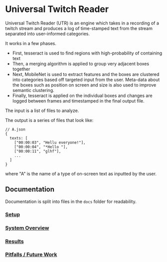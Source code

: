 # Universal Twitch Reader

Universal Twitch Reader (UTR) is an engine which takes in a recording of a twitch stream and produces a log of time-stamped text from the stream separated into user-informed categories.

It works in a few phases.

- First, tesseract is used to find regions with high-probability of containing text
- Then, a merging algorithm is applied to group very adjacent boxes together
- Next, MobileNet is used to extract features and the boxes are clustered into categories based off targeted input from the user. Meta-data about the boxes such as position on screen and size is also used to improve semantic clustering.
- Finally, tesseract is applied on the individual boxes and changes are logged between frames and timestamped in the final output file.

The input is a list of files to analyze.

The output is a series of files that look like:

```
// A.json
{
  texts: [
    ["00:00:03", "Hellu everyone!"],
    ["00:00:04", "*Hello "],
    ["00:00:11", "glhf"],
    ...
  ]
}
```

where "A" is the name of a type of on-screen text as inputted by the user.

## Documentation

Documentation is split into files in the `docs` folder for readability.

### [Setup](docs/setup.md)

### [System Overview](docs/system_overview.md)

### [Results](docs/results.md)

### [Pitfalls / Future Work](docs/future_work.md)
